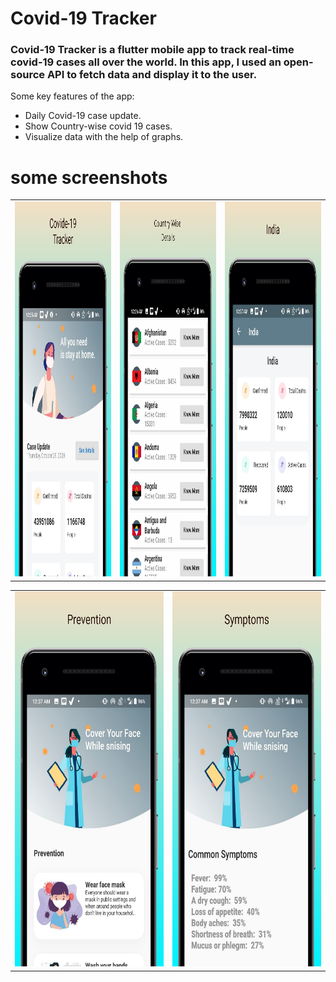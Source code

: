 # Covid-19 Tracker


### Covid-19 Tracker is a flutter mobile app to track real-time covid-19 cases all over the world. In this app, I used an open-source API to fetch data and display it to the user.

Some key features of the app:
* Daily Covid-19 case update.
* Show Country-wise covid 19 cases.
* Visualize data with the help of graphs.


<h1>some screenshots</h1>

<table>
  <tr>
    <td><img src="screen%20short/01-android_phone.png" width="300" height="600"></td>
    <td><img src="screen%20short/02-android_phone.png" width="300" height="600"></td>
        <td><img src="screen%20short/03-android_phone.png" width="300" height="600"></td>
  </tr>
 </table>
 
 <table>
  <tr>
    <td><img src="screen%20short/04-android_phone.png" width="300" height="600"></td>
    <td><img src="screen%20short/05-android_phone.png" width="300" height="600"></td>
  </tr>
 </table>


